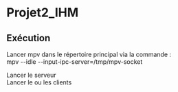 # Projet2_IHM  

## Exécution  

Lancer mpv dans le répertoire principal via la commande :  
mpv --idle --input-ipc-server=/tmp/mpv-socket  
  
Lancer le serveur  
Lancer le ou les clients  
